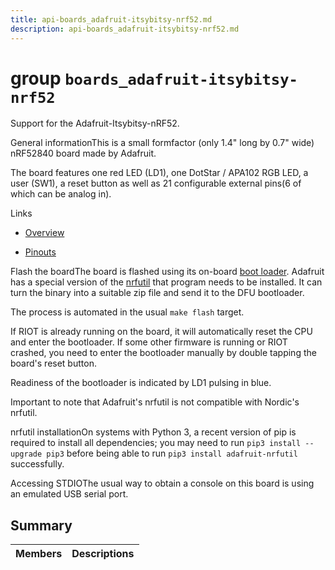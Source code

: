 ```yaml
---
title: api-boards_adafruit-itsybitsy-nrf52.md
description: api-boards_adafruit-itsybitsy-nrf52.md
---
```

# group `boards_adafruit-itsybitsy-nrf52` 

Support for the Adafruit-Itsybitsy-nRF52.

General informationThis is a small formfactor (only 1.4" long by 0.7" wide) nRF52840 board made by Adafruit.

The board features one red LED (LD1), one DotStar / APA102 RGB LED, a user (SW1), a reset button as well as 21 configurable external pins(6 of which can be analog in).

Links

* [Overview](https://learn.adafruit.com/adafruit-itsybitsy-nrf52840-express?view=all)

* [Pinouts](https://learn.adafruit.com/adafruit-itsybitsy-nrf52840-express/pinouts)

Flash the boardThe board is flashed using its on-board [boot loader](https://github.com/adafruit/Adafruit_nRF52_Bootloader). Adafruit has a special version of the [nrfutil](https://github.com/adafruit/Adafruit_nRF52_nrfutil) that program needs to be installed. It can turn the binary into a suitable zip file and send it to the DFU bootloader.

The process is automated in the usual `make flash` target.

If RIOT is already running on the board, it will automatically reset the CPU and enter the bootloader. If some other firmware is running or RIOT crashed, you need to enter the bootloader manually by double tapping the board's reset button.

Readiness of the bootloader is indicated by LD1 pulsing in blue.

Important to note that Adafruit's nrfutil is not compatible with Nordic's nrfutil.

nrfutil installationOn systems with Python 3, a recent version of pip is required to install all dependencies; you may need to run `pip3 install --upgrade pip3` before being able to run `pip3 install adafruit-nrfutil` successfully.

Accessing STDIOThe usual way to obtain a console on this board is using an emulated USB serial port.

## Summary

 Members                        | Descriptions                                
--------------------------------|---------------------------------------------

